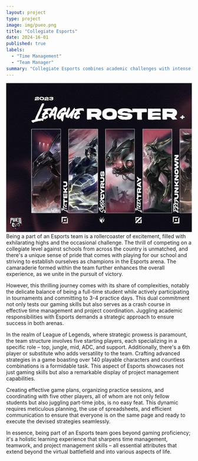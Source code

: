 ```yaml
---
layout: project
type: project
image: img/pueo.png
title: "Collegiate Esports"
date: 2024-16-01
published: true
labels:
  - "Time Management"
  - "Team Manager"
summary: "Collegiate Esports combines academic challenges with intense gaming schedules, requiring effective time management and strategic teamwork. Beyond gaming skills, it offers a holistic learning experience in project management and teamwork applicable beyond the virtual arena"
---
```


<img class="img-fluid" src="../img/pueo2.png">
Being a part of an Esports team is a rollercoaster of excitement, filled with exhilarating highs and the occasional challenge. The thrill of competing on a collegiate level against schools from across the country is unmatched, and there's a unique sense of pride that comes with playing for our school and striving to establish ourselves as champions in the Esports arena. The camaraderie formed within the team further enhances the overall experience, as we unite in the pursuit of victory.

However, this thrilling journey comes with its share of complexities, notably the delicate balance of being a full-time student while actively participating in tournaments and committing to 3-4 practice days. This dual commitment not only tests our gaming skills but also serves as a crash course in effective time management and project coordination. Juggling academic responsibilities with Esports demands a strategic approach to ensure success in both arenas.

In the realm of League of Legends, where strategic prowess is paramount, the team structure involves five starting players, each specializing in a specific role – top, jungle, mid, ADC, and support. Additionally, there's a 6th player or substitute who adds versatility to the team. Crafting advanced strategies in a game boasting over 140 playable characters and countless combinations is a formidable task. This aspect of Esports showcases not just gaming skills but also a remarkable display of project management capabilities.

Creating effective game plans, organizing practice sessions, and coordinating with five other players, all of whom are not only fellow students but also juggling part-time jobs, is no easy feat. This dynamic requires meticulous planning, the use of spreadsheets, and efficient communication to ensure that everyone is on the same page and ready to execute the devised strategies seamlessly.

In essence, being part of an Esports team goes beyond gaming proficiency; it's a holistic learning experience that sharpens time management, teamwork, and project management skills – all essential attributes that extend beyond the virtual battlefield and into various aspects of life.
